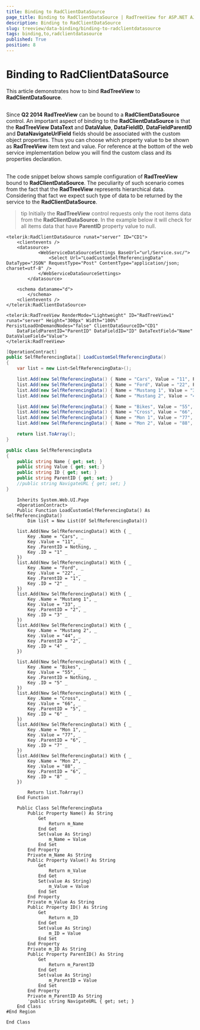 ```yaml
---
title: Binding to RadClientDataSource
page_title: Binding to RadClientDataSource | RadTreeView for ASP.NET AJAX Documentation
description: Binding to RadClientDataSource
slug: treeview/data-binding/binding-to-radclientdatasource
tags: binding,to,radclientdatasource
published: True
position: 8
---
```


# Binding to RadClientDataSource



This article demonstrates how to bind **RadTreeView** to **RadClientDataSource**.

## 

Since **Q2 2014** **RadTreeView** can be bound to a **RadClientDataSource** control. An important aspect of binding to the **RadClientDataSource** is that the **RadTreeView** **DataText** and **DataValue**, **DataFieldID**, **DataFieldParentID** and **DataNavigateUrlField** fields should be associated with the custom object properties. Thus you can choose which property value to be shown as **RadTreeView** item text and value. For reference at the bottom of the web service implementation below you will find the custom class and its properties declaration.

## 

The code snippet below shows sample configuration of **RadTreeView** bound to **RadClientDataSource**. The peculiarity of such scenario comes from the fact that the **RadTreeView** represents hierarchical data. Considering that fact we expect such type of data to be returned by the service to the **RadClientDataSource**.

>tip Initially the **RadTreeView** control requests only the root items data from the **RadClientDataSource**. In the example below it will check for all items data that have **ParentID** property value to null.
>


````ASPNET
<telerik:RadClientDataSource runat="server" ID="CD1">
    <clientevents />
    <datasource>
            <WebServiceDataSourceSettings BaseUrl="url/Service.svc/">
                <Select Url="LoadCustomSelfReferencingData" DataType="JSON" RequestType="Post" ContentType="application/json; charset=utf-8" />
            </WebServiceDataSourceSettings>
        </datasource>

    <schema dataname="d">
        </schema>
    <clientevents />
</telerik:RadClientDataSource>

<telerik:RadTreeView RenderMode="Lightweight" ID="RadTreeView1" runat="server" Height="300px" Width="100%" PersistLoadOnDemandNodes="false" ClientDataSourceID="CD1"
    DataFieldParentID="ParentID" DataFieldID="ID" DataTextField="Name" DataValueField="Value">
</telerik:RadTreeView>
````
````C#
[OperationContract]
public SelfReferencingData[] LoadCustomSelfReferencingData()
{
    var list = new List<SelfReferencingData>();

    list.Add(new SelfReferencingData() { Name = "Cars", Value = "11", ParentID = null, ID = "1" });
    list.Add(new SelfReferencingData() { Name = "Ford", Value = "22", ParentID = "1", ID = "2" });
    list.Add(new SelfReferencingData() { Name = "Mustang 1", Value = "33", ParentID = "2", ID = "3" });
    list.Add(new SelfReferencingData() { Name = "Mustang 2", Value = "44", ParentID = "2", ID = "4" });

    list.Add(new SelfReferencingData() { Name = "Bikes", Value = "55", ParentID = null, ID = "5" });
    list.Add(new SelfReferencingData() { Name = "Cross", Value = "66", ParentID = "5", ID = "6" });
    list.Add(new SelfReferencingData() { Name = "Mon 1", Value = "77", ParentID = "6", ID = "7" });
    list.Add(new SelfReferencingData() { Name = "Mon 2", Value = "88", ParentID = "6", ID = "8" });

    return list.ToArray();
}

public class SelfReferencingData
{
    public string Name { get; set; }
    public string Value { get; set; }
    public string ID { get; set; }
    public string ParentID { get; set; }
    //public string NavigateURL { get; set; }
}
````
````VB.NET
    Inherits System.Web.UI.Page
    <OperationContract> _
    Public Function LoadCustomSelfReferencingData() As SelfReferencingData()
        Dim list = New List(Of SelfReferencingData)()

	list.Add(New SelfReferencingData() With { _
		Key .Name = "Cars", _
		Key .Value = "11", _
		Key .ParentID = Nothing, _
		Key .ID = "1" _
	})
	list.Add(New SelfReferencingData() With { _
		Key .Name = "Ford", _
		Key .Value = "22", _
		Key .ParentID = "1", _
		Key .ID = "2" _
	})
	list.Add(New SelfReferencingData() With { _
		Key .Name = "Mustang 1", _
		Key .Value = "33", _
		Key .ParentID = "2", _
		Key .ID = "3" _
	})
	list.Add(New SelfReferencingData() With { _
		Key .Name = "Mustang 2", _
		Key .Value = "44", _
		Key .ParentID = "2", _
		Key .ID = "4" _
	})

	list.Add(New SelfReferencingData() With { _
		Key .Name = "Bikes", _
		Key .Value = "55", _
		Key .ParentID = Nothing, _
		Key .ID = "5" _
	})
	list.Add(New SelfReferencingData() With { _
		Key .Name = "Cross", _
		Key .Value = "66", _
		Key .ParentID = "5", _
		Key .ID = "6" _
	})
	list.Add(New SelfReferencingData() With { _
		Key .Name = "Mon 1", _
		Key .Value = "77", _
		Key .ParentID = "6", _
		Key .ID = "7" _
	})
	list.Add(New SelfReferencingData() With { _
		Key .Name = "Mon 2", _
		Key .Value = "88", _
		Key .ParentID = "6", _
		Key .ID = "8" _
	})

        Return list.ToArray()
    End Function

    Public Class SelfReferencingData
        Public Property Name() As String
            Get
                Return m_Name
            End Get
            Set(value As String)
                m_Name = Value
            End Set
        End Property
        Private m_Name As String
        Public Property Value() As String
            Get
                Return m_Value
            End Get
            Set(value As String)
                m_Value = Value
            End Set
        End Property
        Private m_Value As String
        Public Property ID() As String
            Get
                Return m_ID
            End Get
            Set(value As String)
                m_ID = Value
            End Set
        End Property
        Private m_ID As String
        Public Property ParentID() As String
            Get
                Return m_ParentID
            End Get
            Set(value As String)
                m_ParentID = Value
            End Set
        End Property
        Private m_ParentID As String
        'public string NavigateURL { get; set; }
    End Class
#End Region

End Class
````


